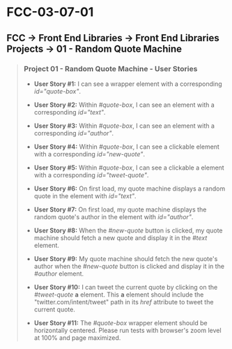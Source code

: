 # FCC-03-07-01

## FCC -> Front End Libraries -> Front End Libraries Projects -> 01 - Random Quote Machine

> ### Project 01 - Random Quote Machine - User Stories
>
> * __User Story #1:__ I can see a wrapper element with a corresponding _id="quote-box"_.
>
> * __User Story #2:__ Within _#quote-box_, I can see an element with a corresponding _id="text"_.
>
> * __User Story #3:__ Within _#quote-box_, I can see an element with a corresponding _id="author"_.
>
> * __User Story #4:__ Within _#quote-box_, I can see a clickable element with a corresponding _id="new-quote"_.
>
> * __User Story #5:__ Within _#quote-box_, I can see a clickable a element with a corresponding _id="tweet-quote"_.
>
> * __User Story #6:__ On first load, my quote machine displays a random quote in the element with _id="text"_.
>
> * __User Story #7:__ On first load, my quote machine displays the random quote's author in the element with _id="author"_.
>
> * __User Story #8:__ When the _#new-quote_ button is clicked, my quote machine should fetch a new quote and display it in the _#text_ element.
>
> * __User Story #9:__ My quote machine should fetch the new quote's author when the _#new-quote_ button is clicked and display it in the _#author_ element.
>
> * __User Story #10:__ I can tweet the current quote by clicking on the _#tweet-quote_ __a__ element. This __a__ element should include the "twitter.com/intent/tweet" path in its _href_ attribute to tweet the current quote.
>
> * __User Story #11:__ The _#quote-box_ wrapper element should be horizontally centered. Please run tests with browser's zoom level at 100% and page maximized.